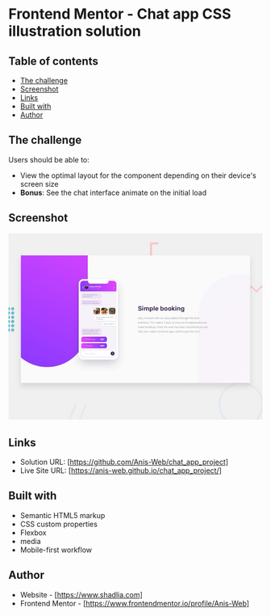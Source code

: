 # Frontend Mentor - Chat app CSS illustration solution

## Table of contents

- [The challenge](#the-challenge)
- [Screenshot](#screenshot)
- [Links](#links)
- [Built with](#built-with)
- [Author](#author)



## The challenge

Users should be able to:

- View the optimal layout for the component depending on their device's screen size
- **Bonus**: See the chat interface animate on the initial load

## Screenshot

![Chat app project](https://github.com/Anis-Web/chat_app_project/blob/master/design/desktop-preview.jpg)

## Links

- Solution URL: [https://github.com/Anis-Web/chat_app_project]
- Live Site URL: [https://anis-web.github.io/chat_app_project/]

## Built with

- Semantic HTML5 markup
- CSS custom properties
- Flexbox
- media
- Mobile-first workflow

## Author

- Website - [https://www.shadlia.com]
- Frontend Mentor - [https://www.frontendmentor.io/profile/Anis-Web]
